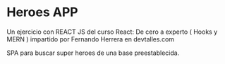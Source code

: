 # Heroes APP

Un ejercicio con REACT JS del curso React: De cero a experto ( Hooks y MERN ) impartido por Fernando Herrera en devtalles.com

SPA para buscar super heroes de una base preestablecida.